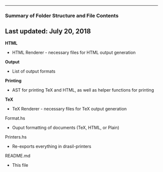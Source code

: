--------------------------------------------------
### Summary of Folder Structure and File Contents
Last updated: July 20, 2018
--------------------------------------------------

**HTML**
  - HTML Renderer - necessary files for HTML output generation

**Output**
  - List of output formats

**Printing**
  - AST for printing TeX and HTML, as well as helper functions for printing

**TeX**
  - TeX Renderer - necessary files for TeX output generation

Format.hs
  - Ouput formatting of documents (TeX, HTML, or Plain)

Printers.hs
  - Re-exports everything in drasil-printers

README.md
  - This file
